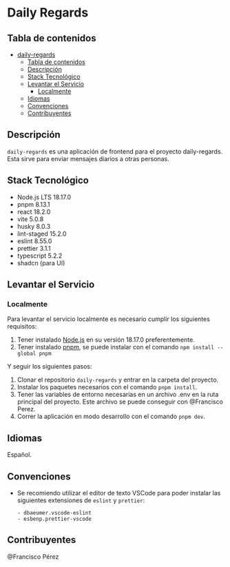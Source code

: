 # Daily Regards

## Tabla de contenidos

- [daily-regards](#daily-regards)
  - [Tabla de contenidos](#tabla-de-contenidos)
  - [Descripción](#descripción)
  - [Stack Tecnológico](#stack-tecnológico)
  - [Levantar el Servicio](#levantar-el-servicio)
    - [Localmente](#localmente)
  - [Idiomas](#idiomas)
  - [Convenciones](#convenciones)
  - [Contribuyentes](#contribuyentes)

## Descripción

`daily-regards` es una aplicación de frontend para el proyecto daily-regards. Esta sirve para enviar mensajes diarios a otras personas.

## Stack Tecnológico

- Node.js LTS 18.17.0
- pnpm 8.13.1
- react 18.2.0
- vite 5.0.8
- husky 8.0.3
- lint-staged 15.2.0
- eslint 8.55.0
- prettier 3.1.1
- typescript 5.2.2
- shadcn (para UI)

## Levantar el Servicio

### Localmente

Para levantar el servicio localmente es necesario cumplir los siguientes requisitos:

1. Tener instalado [Node.js](https://nodejs.org/) en su versión 18.17.0 preferentemente.
2. Tener instalado [pnpm](https://yarnpkg.com/), se puede instalar con el comando `npm install --global pnpm`

Y seguir los siguientes pasos:

1. Clonar el repositorio `daily-regards` y entrar en la carpeta del proyecto.
2. Instalar los paquetes necesarios con el comando `pnpm install`.
3. Tener las variables de entorno necesarias en un archivo .env en la ruta principal del proyecto. Este archivo se puede conseguir con @Francisco Perez.
4. Correr la aplicación en modo desarrollo con el comando `pnpm dev`.

## Idiomas

Español.

## Convenciones

- Se recomiendo utilizar el editor de texto VSCode para poder instalar las siguientes extensiones de `eslint` y `prettier`:

  ```
  - dbaeumer.vscode-eslint
  - esbenp.prettier-vscode
  ```

## Contribuyentes

@Francisco Pérez
